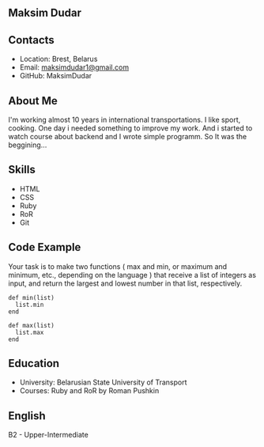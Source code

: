 ## Maksim Dudar


## Contacts

* Location: Brest, Belarus
* Email: maksimdudar1@gmail.com
* GitHub: MaksimDudar


## About Me

I'm working almost 10 years in international transportations.
I like sport, cooking. 
One day i needed something to improve my work.
And i started to watch course about backend and I wrote simple programm.
So It was the beggining...


## Skills

* HTML
* CSS
* Ruby
* RoR
* Git

## Code Example

Your task is to make two functions ( max and min, or maximum and minimum, etc., depending on the language )
that receive a list of integers as input, and return the largest and lowest number in that list, respectively.

```
def min(list)
  list.min
end

def max(list)
  list.max
end

```

## Education

* University: Belarusian State University of Transport
* Courses:
Ruby and RoR by Roman Pushkin

## English

B2 - Upper-Intermediate